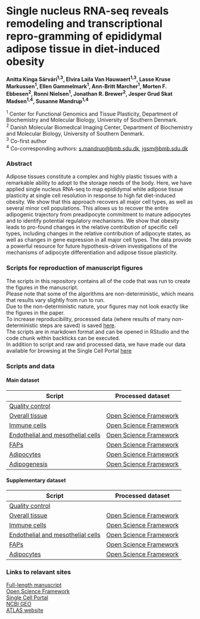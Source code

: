 # Single nucleus RNA-seq reveals remodeling and transcriptional repro-gramming of epididymal adipose tissue in diet-induced obesity
**Anitta Kinga Sárvári<sup>1,3</sup>, Elvira Laila Van Hauwaert<sup>1,3</sup>, Lasse Kruse Markussen<sup>1</sup>, Ellen Gammelmark<sup>1</sup>, Ann-Britt Marcher<sup>1</sup>, Morten F. Ebbesen<sup>2</sup>, Ronni Nielsen<sup>1</sup>, Jonathan R. Brewer<sup>2</sup>, Jesper Grud Skat Madsen<sup>1,4</sup>, Susanne Mandrup<sup>1,4</sup>**


<sup>1</sup> Center for Functional Genomics and Tissue Plasticity, Department of Biochemistry and Molecular Biology, University of Southern Denmark.<br>
<sup>2</sup> Danish Molecular Biomedical Imaging Center, Department of Biochemistry and Molecular Biology, University of Southern Denmark.<br>
<sup>3</sup> Co-first author<br>
<sup>4</sup> Co-corresponding authors: s.mandrup@bmb.sdu.dk, jgsm@bmb.sdu.dk <br>

### Abstract
Adipose tissues constitute a complex and highly plastic tissues with a remarkable ability to adopt to the storage needs of the body. Here, we have applied single nucleus RNA-seq to map epididymal white adipose tissue plasticity at single cell resolution in response to high fat diet-induced obesity. We show that this approach recovers all major cell types, as well as several minor cell populations. This allows us to recover the entire adipogenic trajectory from preadipocyte commitment to mature adipocytes and to identify potential regulatory mechanisms. We show that obesity leads to pro-found changes in the relative contribution of specific cell types, including changes in the relative contribution of adipocyte states, as well as changes in gene expression in all major cell types. The data provide a powerful resource for future hypothesis-driven investigations of the mechanisms of adipocyte differentiation and adipose tissue plasticity.

### Scripts for reproduction of manuscript figures
The scripts in this repository contains all of the code that was run to create the figures in the manuscript. <br>
Please note that some of the algorithms are non-deterministic, which means that results vary slightly from run to run. <br>
Due to the non-deterministic nature, your figures may not look exactly like the figures in the paper. <br>
To increase reproducibility, processed data (where results of many non-deterministic steps are saved) is saved [here](https://osf.io/tsjqc/). <br>
The scripts are in markdown format and can be opened in RStudio and the code chunk within backticks can be executed.<br>
In addition to script and raw and processed data, we have made our data available for browsing at the Single Cell Portal [here](https://singlecell.broadinstitute.org/single_cell/study/SCP1179) <br>

### Scripts and data
#### Main dataset
Script | Processed dataset
------------- | -------------
[Quality control](Scripts/Main_00_QC.md) |
[Overall tissue](Scripts/Main_01_Overall.md) | [Open Science Framework](https://osf.io/arxwz/download)
[Immune cells](Scripts/Main_02_Immune.md) | [Open Science Framework](https://osf.io/vkmx5/download)
[Endothelial and mesothelial cells](Scripts/Main_03_Endothelial_Mesothelial.md) | [Open Science Framework](https://osf.io/sw7xd/download)
[FAPs](Scripts/Main_04_FAP.md) | [Open Science Framework](https://osf.io/v8zrx/download) 
[Adipocytes](Scripts/Main_05_Adipocytes.md) | [Open Science Framework](https://osf.io/6eh8d/download)
[Adipogenesis](Scripts/Main_06_Adipogenesis.md) | [Open Science Framework](https://osf.io/exuwn/download)


#### Supplementary dataset
Script | Processed dataset
------------- | -------------
[Quality control](Scripts/Supplemental_00_QC.md) |
[Overall tissue](Scripts/Supplemental_01_Overall.md) | [Open Science Framework](https://osf.io/vf2z4/download)
[Immune cells](Scripts/Supplemental_02_Immune.md) | [Open Science Framework](https://osf.io/z5wvy/download)
[Endothelial and mesothelial cells](Scripts/Supplemental_03_Endothelial_Mesothelial.md) | [Open Science Framework](https://osf.io/qwc9m/download)
[FAPs](Scripts/Supplemental_04_FAP.md) | [Open Science Framework](https://osf.io/pdb47/download)
[Adipocytes](Scripts/Supplemental_05_Adipocytes.md) | [Open Science Framework](https://osf.io/fwgr4/download)

### Links to relavant sites
[Full-length manuscript](http://www.sciencedirect.com/science/article/pii/S109727651730240X)<br>
[Open Science Framework](https://osf.io/tsjqc/)<br>
[Single Cell Portal](https://singlecell.broadinstitute.org/single_cell/study/SCP1179)<br>
[NCBI GEO](https://www.ncbi.nlm.nih.gov/geo/query/acc.cgi?acc=GSE95533)<br>
[ATLAS website](https://www.sdu.dk/en/atlas)<br>
